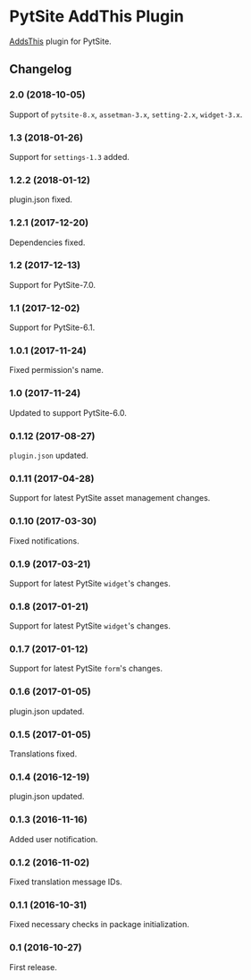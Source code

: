# PytSite AddThis Plugin

[AddsThis](https://addthis.com) plugin for PytSite.


## Changelog


### 2.0 (2018-10-05)

Support of `pytsite-8.x`, `assetman-3.x`, `setting-2.x`, `widget-3.x`.


### 1.3 (2018-01-26)

Support for `settings-1.3` added.


### 1.2.2 (2018-01-12)

plugin.json fixed.


### 1.2.1 (2017-12-20)

Dependencies fixed.


### 1.2 (2017-12-13)

Support for PytSite-7.0.


### 1.1 (2017-12-02)

Support for PytSite-6.1.


### 1.0.1 (2017-11-24)

Fixed permission's name.


### 1.0 (2017-11-24)

Updated to support PytSite-6.0.


### 0.1.12 (2017-08-27)

`plugin.json` updated.


### 0.1.11 (2017-04-28)

Support for latest PytSite asset management changes.


### 0.1.10 (2017-03-30)

Fixed notifications.


### 0.1.9 (2017-03-21)

Support for latest PytSite `widget`'s changes.


### 0.1.8 (2017-01-21)

Support for latest PytSite `widget`'s changes.


### 0.1.7 (2017-01-12)

Support for latest PytSite `form`'s changes.


### 0.1.6 (2017-01-05)

plugin.json updated.


### 0.1.5 (2017-01-05)

Translations fixed.


### 0.1.4 (2016-12-19)

plugin.json updated.


### 0.1.3 (2016-11-16)

Added user notification.


### 0.1.2 (2016-11-02)

Fixed translation message IDs.


### 0.1.1 (2016-10-31)

Fixed necessary checks in package initialization.


### 0.1 (2016-10-27)

First release.
